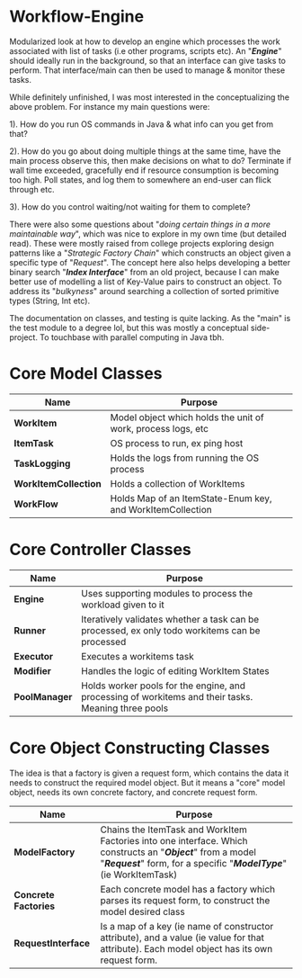 # Workflow-Engine
Modularized look at how to develop an engine which processes the work associated with list of tasks (i.e other programs, scripts etc). An "***Engine***" should ideally run in the background, so that an interface can give tasks to perform. That interface/main can then be used to manage & monitor these tasks.

While definitely unfinished, I was most interested in the conceptualizing the above problem. For instance my main questions were:

1). How do you run OS commands in Java & what info can you get from that?

2). How do you go about doing multiple things at the same time, have the main process observe this, then make decisions on what to do? Terminate if wall time exceeded, gracefully end if resource consumption is becoming too high. Poll states, and log them to somewhere an end-user can flick through etc.

3). How do you control waiting/not waiting for them to complete?

There were also some questions about "*doing certain things in a more maintainable way*", which was nice to explore in my own time (but detailed read). These were mostly raised from college projects exploring design patterns like a "*Strategic Factory Chain*" which constructs an object given a specific type of "*Request*". The concept here also helps developing a better binary search "***Index Interface***" from an old project, because I can make better use of modelling a list of Key-Value pairs to construct an object. To address its "*bulkyness*" around searching a collection of sorted primitive types (String, Int etc).

The documentation on classes, and testing is quite lacking. As the "main" is the test module to a degree lol, but this was mostly a conceptual side-project. To touchbase with parallel computing in Java tbh.

# Core Model Classes
|**Name**|**Purpose**|
|--|--|
|**WorkItem**  |Model object which holds the unit of work, process logs, etc
|**ItemTask**|OS process to run, ex ping host
|**TaskLogging**|Holds the logs from running the OS process
|**WorkItemCollection**|Holds a collection of WorkItems
|**WorkFlow**|Holds Map of an ItemState-Enum key, and WorkItemCollection


# Core Controller Classes

|**Name**|**Purpose**|
|--|--|
|**Engine**|Uses supporting modules to process the workload given to it|
|**Runner**|Iteratively validates whether a task can be processed, ex only todo workitems can be processed|
|**Executor**|Executes a workitems task|
|**Modifier**|Handles the logic of editing WorkItem States|
|**PoolManager**|Holds worker pools for the engine, and processing of workitems and their tasks. Meaning three pools|


# Core Object Constructing Classes
The idea is that a factory is given a request form, which contains the data it needs to construct the required model object. But it means a "core" model object, needs its own concrete factory, and concrete request form.

|**Name**|**Purpose**|
|--|--|
|**ModelFactory**|Chains the ItemTask and WorkItem Factories into one interface. Which constructs an "***Object***" from a model "***Request***" form, for a specific "***ModelType***" (ie WorkItemTask)|
|**Concrete Factories**|Each concrete model has a factory which parses its request form, to construct the model desired class|
|**RequestInterface**|Is a map of a key (ie name of constructor attribute), and a value (ie value for that attribute). Each model object has its own request form.
